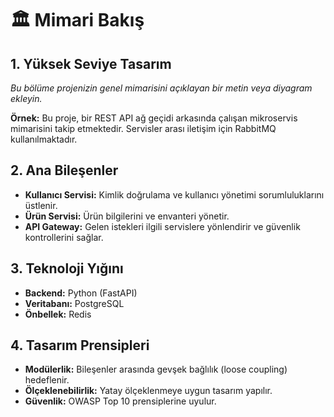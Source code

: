 # 🏛️ Mimari Bakış

## 1. Yüksek Seviye Tasarım

*Bu bölüme projenizin genel mimarisini açıklayan bir metin veya diyagram ekleyin.*

**Örnek:** Bu proje, bir REST API ağ geçidi arkasında çalışan mikroservis mimarisini takip etmektedir. Servisler arası iletişim için RabbitMQ kullanılmaktadır.

## 2. Ana Bileşenler

*   **Kullanıcı Servisi:** Kimlik doğrulama ve kullanıcı yönetimi sorumluluklarını üstlenir.
*   **Ürün Servisi:** Ürün bilgilerini ve envanteri yönetir.
*   **API Gateway:** Gelen istekleri ilgili servislere yönlendirir ve güvenlik kontrollerini sağlar.

## 3. Teknoloji Yığını

*   **Backend:** Python (FastAPI)
*   **Veritabanı:** PostgreSQL
*   **Önbellek:** Redis

## 4. Tasarım Prensipleri

*   **Modülerlik:** Bileşenler arasında gevşek bağlılık (loose coupling) hedeflenir.
*   **Ölçeklenebilirlik:** Yatay ölçeklenmeye uygun tasarım yapılır.
*   **Güvenlik:** OWASP Top 10 prensiplerine uyulur.
